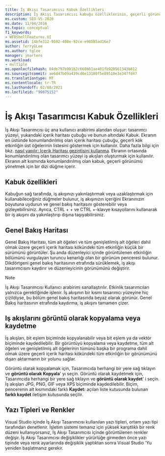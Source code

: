 ```yaml
---
title: İş Akışı Tasarımcısı Kabuk Özellikleri
description: İş Akışı Tasarımcısı kabuğu özelliklerinin, geçerli görünümü yönetmek için çeşitli düğmeler içerdiğini öğrenin.
ms.custom: SEO-VS-2020
ms.date: 11/04/2016
ms.topic: conceptual
f1_keywords:
- WFDShellFeatures.UI
ms.assetid: 14bfe312-9592-408e-92ce-e98585ad16e7
author: TerryGLee
ms.author: tglee
manager: jmartens
ms.workload:
- multiple
ms.openlocfilehash: 04de797b991b2c660b61ae401fb928561343b812
ms.sourcegitcommit: ae6d47b09a439cd0e13180f5e89510e3e347fd47
ms.translationtype: MT
ms.contentlocale: tr-TR
ms.lasthandoff: 02/08/2021
ms.locfileid: "99875152"
---
```

# <a name="workflow-designer-shell-features"></a>İş Akışı Tasarımcısı Kabuk Özellikleri

İş Akışı Tasarımcısı üç ana kullanıcı arabirimi alandan oluşur: tasarımcı yüzeyi, yukarıdaki içerik haritası çubuğu ve bunun altındaki Kabuk. Ekranın en üstünde konumlandırılmış olan içerik haritası çubuğu, geçerli kök etkinliğin üst öğelerinin listesini göstermek için kullanılır. Daha fazla bilgi için bkz. [nasıl yapılır: Içerik Haritası gezintisini kullanma](../workflow-designer/how-to-use-breadcrumb-navigation.md). Ekranın ortasında konumlandırılmış olan tasarımcı yüzeyi iş akışları oluşturmak için kullanılır. Ekranın alt kısmında konumlandırılmış olan kabuk, geçerli görünümü yönetmek için bir dizi düğme içerir.

## <a name="shell-features"></a>Kabuk özellikleri
 Kabuğun sağ tarafında, iş akışınızı yakınlaştırmak veya uzaklaştırmak için kullanabileceğiniz düğmeler bulunur, iş akışınızın içeriğini Ekranınızın boyutuna uydurun ve genel bakış haritasını gösterebilir veya gizleyebilirsiniz. Ayrıca, CTRL + + ve CTRL +-klavye kısayollarını kullanarak bir iş akışını da yakınlaştırıp dışına taşıyabilirsiniz.

## <a name="overview-map"></a>Genel Bakış Haritası
 Genel Bakış Haritası, tüm alt öğeleri ve tüm genişletilmiş alt öğeleri dahil olmak üzere geçerli içerik haritası kökündeki tüm etkinliğin küçük bir sürümünü görüntüler. Şu anda düzenleyici içinde görüntülenen etkinliğin bölümünü vurgulayan turuncu kenarlığı olan bir görünüm penceresi bulunur. Dikdörtgeni genel bakış haritasının etrafında sürüklemek, iş akışı tasarımcısını kaydırır ve düzenleyicinin görünümünü değiştirir.

> [!NOTE]
> İş Akışı Tasarımcısı Kullanıcı arabirimi sanallaştırılır. Etkinlik tasarımcıları yalnızca gerektiğinde işlenir. İş akışının bir kısmı tasarımcı yüzeyine hiç çizildiyse, bu bölüm genel bakış haritasında beyaz olarak görünür. Genel Bakış haritasının etrafında kaydırma, iş akışını tamamen çizer.

## <a name="copying-or-saving-workflows-as-images"></a>Iş akışlarını görüntü olarak kopyalama veya kaydetme
 İş akışları, bit eşlem biçiminde kopyalanabilir veya bit eşlem ya da vektör biçiminde kaydedilebilir. Bir görüntüyü kopyalama veya kaydetme, tüm alt öğeleri ve genişletilmiş alt öğelerinin tümünü başka bir programa dahil olmak üzere geçerli içerik haritası kökündeki tüm etkinliğin bir görünümünü dışarı aktarmanın bir yolunu sağlar.

 Görüntü olarak kopyalamak için, Tasarımcıda herhangi bir yere sağ tıklayın ve **görüntü olarak Kopyala**' yı seçin. Görüntü olarak kaydetmek için, Tasarımcıda herhangi bir yere sağ tıklayın ve **görüntü olarak kaydet**' i seçin. İş akışları JPG, PNG, GIF veya XPS biçiminde kaydedilebilir. Biçim, pencerenin alt kısmındaki farklı **Kaydet:** açılan liste kutusunda bulunan **farklı kaydet** iletişim kutusunda seçilir.

## <a name="fonts-and-colors"></a>Yazı Tipleri ve Renkler

Visual Studio içinde İş Akışı Tasarımcısı kullanılan yazı tipleri, ortam yazı tipi tarafından denetlenir. İşletim sistemi temanız için yüksek karşıtlıklı bir renk düzeni kullanıyorsanız, İş Akışı Tasarımcısı içinde görüntülenen renkler değişir. İş Akışı Tasarımcısı değişiklikler yürürlüğe girmeden önce yazı tipinde veya renk ayarlarında değişiklik yaptıktan sonra Visual Studio 'Yu yeniden başlatmanız gerekir.